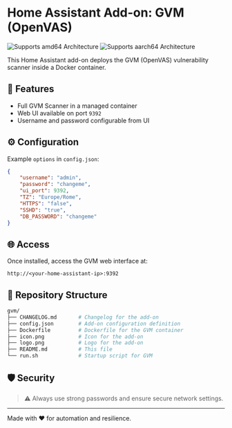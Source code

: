 # Home Assistant Add-on: GVM (OpenVAS) 

![Supports amd64 Architecture](https://img.shields.io/badge/amd64-yes-green.svg)
![Supports aarch64 Architecture](https://img.shields.io/badge/aarch64-yes-green.svg)

This Home Assistant add-on deploys the GVM (OpenVAS) vulnerability scanner inside a Docker container.

## 🚀 Features

- Full GVM Scanner in a managed container
- Web UI available on port `9392`
- Username and password configurable from UI

## ⚙️ Configuration

Example `options` in `config.json`:

```json
{
    "username": "admin",
    "password": "changeme",
    "ui_port": 9392,
    "TZ": "Europe/Rome",
    "HTTPS": "false",
    "SSHD": "true",
    "DB_PASSWORD": "changeme"
}
```

## 🌐 Access

Once installed, access the GVM web interface at:

`http://<your-home-assistant-ip>:9392`

## 📂 Repository Structure

```bash
gvm/
├── CHANGELOG.md       # Changelog for the add-on
├── config.json        # Add-on configuration definition
├── Dockerfile         # Dockerfile for the GVM container
├── icon.png           # Icon for the add-on
├── logo.png           # Logo for the add-on
├── README.md          # This file
└── run.sh             # Startup script for GVM
```

## 🛡 Security

> ⚠️ Always use strong passwords and ensure secure network settings.

---

Made with ❤️ for automation and resilience.

[semver]: http://semver.org/spec/v2.0.0.html
[aarch64-shield]: https://img.shields.io/badge/aarch64-yes-green.svg
[amd64-shield]: https://img.shields.io/badge/amd64-yes-green.svg
[armv7-shield]: https://img.shields.io/badge/armv7-yes-green.svg
[i386-shield]: https://img.shields.io/badge/i386-yes-green.svg
[repository-badge]: https://img.shields.io/badge/Add%20repository%20to%20my-Home%20Assistant-41BDF5?logo=home-assistant&style=for-the-badge
[repository-url]: https://my.home-assistant.io/redirect/supervisor_add_addon_repository/?repository_url=https%3A%2F%2Fgithub.com%2Fmartemme%2FHomeAssistantAddons